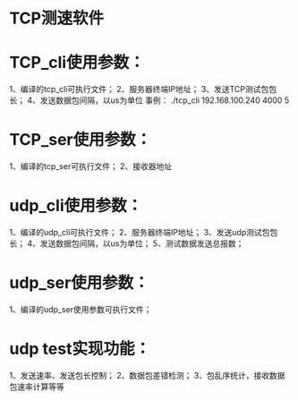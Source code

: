 ﻿# TCP测速软件

# TCP_cli使用参数：
1、编译的tcp_cli可执行文件；
2、服务器终端IP地址；
3、发送TCP测试包包长；
4、发送数据包间隔，以us为单位
事例：  ./tcp_cli 192.168.100.240 4000 5

# TCP_ser使用参数：
1、编译的tcp_ser可执行文件；
2、接收器地址


# udp_cli使用参数：
1、编译的udp_cli可执行文件；
2、服务器终端IP地址；
3、发送udp测试包包长；
4、发送数据包间隔，以us为单位；
5、测试数据发送总报数；

# udp_ser使用参数：
1、编译的udp_ser使用参数可执行文件；

# udp test实现功能：
1、发送速率、发送包长控制；
2、数据包差错检测；
3、包乱序统计，接收数据包速率计算等等
